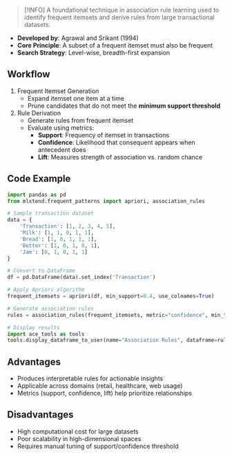 > [!INFO]
> A foundational technique in association rule learning used to identify frequent itemsets and derive rules from large transactional datasets.

- **Developed by**: Agrawal and Srikant (1994)
- **Core Principle**: A subset of a frequent itemset must also be frequent
- **Search Strategy**: Level-wise, breadth-first expansion

## Workflow

1. Frequent Itemset Generation
	- Expand itemset one item at a time
	- Prune candidates that do not meet the **minimum support threshold**
2. Rule Derivation
	- Generate rules from frequent itemset
	- Evaluate using metrics:
		- **Support**: Frequency of itemset in transactions
		- **Confidence**: Likelihood that consequent appears when antecedent does
		- **Lift**: Measures strength of association vs. random chance

## Code Example

```python
import pandas as pd
from mlxtend.frequent_patterns import apriori, association_rules

# Sample transaction dataset
data = {
    'Transaction': [1, 2, 3, 4, 5],
    'Milk': [1, 1, 0, 1, 1],
    'Bread': [1, 0, 1, 1, 1],
    'Butter': [1, 0, 1, 0, 1],
    'Jam': [0, 1, 0, 1, 1]
}

# Convert to DataFrame
df = pd.DataFrame(data).set_index('Transaction')

# Apply Apriori algorithm
frequent_itemsets = apriori(df, min_support=0.4, use_colnames=True)

# Generate association rules
rules = association_rules(frequent_itemsets, metric="confidence", min_threshold=0.6)

# Display results
import ace_tools as tools
tools.display_dataframe_to_user(name="Association Rules", dataframe=rules)
```

## Advantages

- Produces interpretable rules for actionable insights
- Applicable across domains (retail, healthcare, web usage)
- Metrics (support, confidence, lift) help prioritize relationships
## Disadvantages

- High computational cost for large datasets
- Poor scalability in high-dimensional spaces
- Requires manual tuning of support/confidence threshold